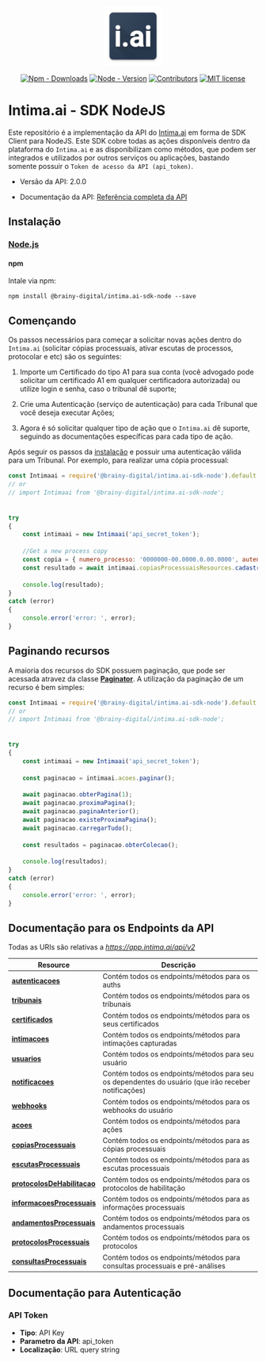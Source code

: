 <br />
<div align="center">
  <a href="#">
    <img src="https://raw.githubusercontent.com/brainydigital/intima.ai-sdk-node/master/docs/images/logo.png" alt="Logo" width="120" height="120">
  </a>
  
  [![Npm - Downloads](https://img.shields.io/npm/dt/@brainy-digital/intima.ai-sdk-node.svg?style=flat&color=97ca00)](https://www.npmjs.com/package/@brainy-digital/intima.ai-sdk-node "View this project on npm")
  [![Node - Version](https://img.shields.io/badge/node-%3E=_6.4.0-blue.svg?style=flat)](https://www.npmjs.com/package/@brainy-digital/intima.ai-sdk-node "View this project on npm")
  [![Contributors](https://img.shields.io/badge/contributors-2-yellow.svg)](https://github.com/brainydigital/intima.ai-sdk-node/graphs/contributors)
  [![MIT license](https://img.shields.io/badge/license-MIT-brightgreen.svg)](https://opensource.org/licenses/MIT)
</div>

# **Intima.ai - SDK NodeJS**

Este repositório é a implementação da API do [Intima.ai](https://app.intima.ai) em forma de SDK Client para NodeJS. Este SDK cobre todas as ações disponíveis dentro da plataforma do `Intima.ai` e as disponibilizam como métodos, que podem ser integrados e utilizados por outros serviços ou aplicações, bastando somente possuir o `Token de acesso da API (api_token)`.

- Versão da API: 2.0.0

- Documentação da API: [Referência completa da API](https://documenter.getpostman.com/view/11707205/T17GgoJW?version=latest)

## **Instalação**

### [Node.js](https://nodejs.org/)

#### npm

Intale via npm:

```shell
npm install @brainy-digital/intima.ai-sdk-node --save
```

## Començando

Os passos necessários para começar a solicitar novas ações dentro do `Intima.ai` (solicitar cópias processuais, ativar escutas de processos, protocolar e etc) são os seguintes:

1. Importe um Certificado do tipo A1 para sua conta (você advogado pode solicitar um certificado A1 em qualquer certificadora autorizada) 
ou utilize login e senha, caso o tribunal dê suporte;

2. Crie uma Autenticação (serviço de autenticação) para cada Tribunal que você deseja executar Ações;

3. Agora é só solicitar qualquer tipo de ação que o `Intima.ai` dê suporte, seguindo as documentações específicas para cada tipo de ação.

Após seguir os passos da [instalação](#Instalação) e possuir uma autenticação válida para um Tribunal. Por exemplo, para realizar uma cópia processual:

```javascript
const Intimaai = require('@brainy-digital/intima.ai-sdk-node').default;
// or
// import Intimaai from '@brainy-digital/intima.ai-sdk-node';


try
{
    const intimaai = new Intimaai('api_secret_token');

    //Get a new process copy
    const copia = { numero_processo: '0000000-00.0000.0.00.0000', autenticacao_id: 1 };
    const resultado = await intimaai.copiasProcessuaisResources.cadastrarNovaCopia(copia);

    console.log(resultado);
}
catch (error)
{
    console.error('error: ', error);
}
```

## Paginando recursos

A maioria dos recursos do SDK possuem paginação, que pode ser acessada atravez da classe 
[**Paginator**](./docs/models/api/Paginator.md). A utilização da paginação de um recurso é bem simples:

```javascript
const Intimaai = require('@brainy-digital/intima.ai-sdk-node').default;
// or
// import Intimaai from '@brainy-digital/intima.ai-sdk-node';


try
{
    const intimaai = new Intimaai('api_secret_token');

    const paginacao = intimaai.acoes.paginar();

    await paginacao.obterPagina(1);
    await paginacao.proximaPagina();
    await paginacao.paginaAnterior();
    await paginacao.existeProximaPagina();
    await paginacao.carregarTudo();

    const resultados = paginacao.obterColecao();

    console.log(resultados);
}
catch (error)
{
    console.error('error: ', error);
}
```

## **Documentação para os Endpoints da API**

Todas as URIs são relativas a *https://app.intima.ai/api/v2*

Resource | Descrição
------------ | -------------
[**autenticacoes**](docs/resources/autenticacoesResources.md#autenticacoesResources) | Contém todos os endpoints/métodos para os auths
[**tribunais**](docs/resources/tribunaisResources.md#tribunaisResources) | Contém todos os endpoints/métodos para os tribunais
[**certificados**](docs/resources/certificadosResources.md#certificadosResources) | Contém todos os endpoints/métodos para os seus certificados
[**intimacoes**](docs/resources/intimacoesResources.md#intimacoesResources) | Contém todos os endpoints/métodos para intimações capturadas
[**usuarios**](docs/resources/user/usuariosResources.md#usuariosResources) | Contém todos os endpoints/métodos para seu usuário
[**notificacoes**](docs/resources/user/notificacoesResources.md#notificacoesResources) | Contém todos os endpoints/métodos para seu os dependentes do usuário (que irão receber notificações)
[**webhooks**](docs/resources/user/webhooksResources.md#webhooksResources) | Contém todos os endpoints/métodos para os webhooks do usuário
[**acoes**](docs/resources/acoesResources.md#acoesResources) | Contém todos os endpoints/métodos para ações
[**copiasProcessuais**](docs/resources/copiasProcessuaisResources.md#copiasProcessuaisResources) | Contém todos os endpoints/métodos para as cópias processuais
[**escutasProcessuais**](docs/resources/escutasProcessuaisResources.md#escutasProcessuaisResources) | Contém todos os endpoints/métodos para as escutas processuais
[**protocolosDeHabilitacao**](docs/resources/protocolosDeHabilitacaoResources.md#protocolosDeHabilitacaoResources) | Contém todos os endpoints/métodos para os protocolos de habilitação
[**informacoesProcessuais**](docs/resources/informacoesProcessuaisResources.md#informacoesProcessuaisResources) | Contém todos os endpoints/métodos para as informações processuais
[**andamentosProcessuais**](docs/resources/andamentosProcessuaisResources.md#andamentosProcessuaisResources) | Contém todos os endpoints/métodos para os andamentos processuais
[**protocolosProcessuais**](docs/resources/protocolosProcessuaisResources.md#protocolosProcessuaisResources) | Contém todos os endpoints/métodos para os protocolos
[**consultasProcessuais**](docs/resources/consultasProcessuaisResources.md#consultasProcessuaisResources) | Contém todos os endpoints/métodos para consultas processuais e pré-análises


## Documentação para Autenticação


### API Token

- **Tipo**: API Key
- **Parametro da API**: api_token
- **Localização**: URL query string